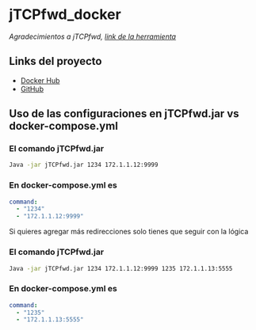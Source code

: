 # jTCPfwd_docker

_Agradecimientos a jTCPfwd, [link de la herramienta](https://jtcpfwd.sourceforge.net/)_

## Links del proyecto
- [Docker Hub](https://hub.docker.com/r/matias1araya/jtcpfwd)
- [GitHub](https://github.com/MatiasFAC/jTCPfwd_docker)

## Uso de las configuraciones en jTCPfwd.jar vs docker-compose.yml

### El comando jTCPfwd.jar

```bash
Java -jar jTCPfwd.jar 1234 172.1.1.12:9999
```

### En docker-compose.yml es

```yaml
command: 
  - "1234"
  - "172.1.1.12:9999"
```

Si quieres agregar más redirecciones solo tienes que seguir con la lógica

### El comando jTCPfwd.jar

```bash
Java -jar jTCPfwd.jar 1234 172.1.1.12:9999 1235 172.1.1.13:5555
```

### En docker-compose.yml es

```yaml
command: 
  - "1235"
  - "172.1.1.13:5555"
```
